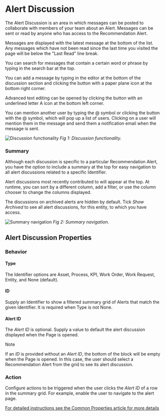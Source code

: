 # Alert Discussion

The Alert Discussion is an area in which messages can be posted to collaborate with members of your team about an Alert. Messages can be sent or read by anyone who has access to the Recommendation Alert.

Messages are displayed with the latest message at the bottom of the list. Any messages which have not been read since the last time you visited the page will be below the "Last Read" line break.

You can search for messages that contain a certain word or phrase by typing in the search bar at the top.

You can add a message by typing in the editor at the bottom of the discussion section and clicking the button with a paper plane icon at the bottom right corner.

Advanced text editing can be opened by clicking the button with an underlined letter A icon at the bottom left corner.

You can mention another user by typing the @ symbol or clicking the button with the @ symbol, which will pop up a list of users. Clicking on a user will mention them in the message and send them a notification email when the message is sent.

![Discussion functionality](/docs/images/alert-discussion-functionality.png)
*Fig 1: Discussion functionality.*

### Summary

Although each discussion is specific to a particular Recommendation Alert, you have the option to include a summary at the top for easy navigation to all alert discussions related to a specific Identifier.

Alert discussions most recently contributed to will appear at the top. At runtime, you can sort by a different column, add a filter, or use the column chooser to change the columns displayed.

The discussions on archived alerts are hidden by default. Tick _Show Archived_ to see all alert discussions, for this entity, to which you have access.

![Summary navigation](/docs/images/alert-discussion-summary.gif)
*Fig 2: Summary navigation.*

## Alert Discussion Properties

### Behavior

#### Type

The Identifier options are Asset, Process, KPI, Work Order, Work Request, Entity, and None (default).

#### ID

Supply an Identifier to show a filtered summary grid of Alerts that match the given Identifier. It is required when Type is not None.

#### Alert ID

The _Alert ID_ is optional. Supply a value to default the alert discussion displayed when the Page is opened.

> [!NOTE]
> If an _ID_ is provided without an _Alert ID_, the bottom of the block will be empty when the Page is opened. In this case, the user should select a Recommendation Alert from the grid to see its alert discussion.

### Action

Configure actions to be triggered when the user clicks the _Alert ID_ of a row in the summary grid. For example, enable the user to navigate to the alert page.

[For detailed instructions see the Common Properties article for more details](../common-properties.md#action)

